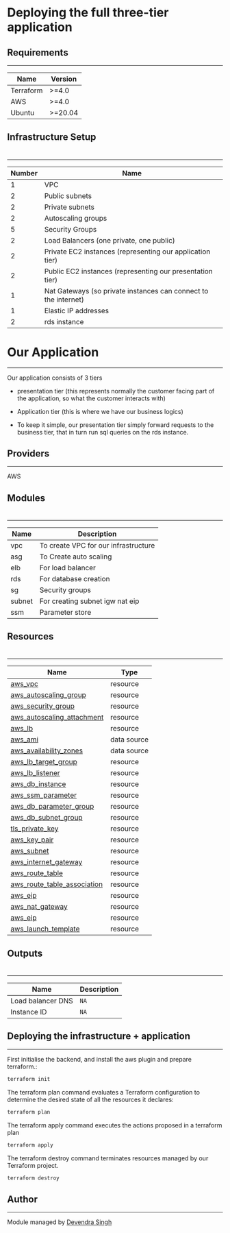 # Deploying the full three-tier application 

## Requirements
---
| Name  | Version |
| ------ | ------ |
| Terraform | >=4.0 |
| AWS | >=4.0 |
| Ubuntu | >=20.04 |


##  Infrastructure Setup 
#
---
| Number | Name |
| ------ | ------|
| 1 | VPC |
| 2 | Public subnets |
| 2 | Private subnets |
| 2 | Autoscaling groups |
| 5 | Security Groups |
| 2 | Load Balancers (one private, one public) |
| 2 | Private EC2 instances (representing our application tier) |
|2 | Public EC2 instances (representing our presentation tier) |
| 1 | Nat Gateways (so private instances can connect to the internet) |
| 1 | Elastic IP addresses |
|2 | rds instance |

#  Our Application 
---
Our application consists of 3 tiers 
 -  presentation tier (this represents normally the customer facing part of the application, so what the customer interacts with)
 -  Application tier (this is where we have our business logics)

 -  To keep it simple, our presentation tier simply forward requests to the business tier, that in turn run sql queries on the rds instance.
## Providers
---
AWS


## Modules
#
---
| Name | Description |
| ------ | ------ |
| vpc | To create VPC for our infrastructure |
| asg | To Create auto scaling |
| elb | For load balancer|
| rds | For database creation |
| sg | Security groups |
| subnet | For creating subnet igw nat eip|
| ssm | Parameter store|


##   Resources 
#
---
| Name | Type |
|------|------|
| [aws_vpc](https://registry.terraform.io/providers/hashicorp/random/latest/docs/resources/string) | resource |
| [aws_autoscaling_group](https://registry.terraform.io/providers/hashicorp/random/latest/docs/resources/string) | resource |
| [aws_security_group](https://registry.terraform.io/providers/hashicorp/aws/latest/docs/resources/security_group) | resource |
| [aws_autoscaling_attachment](https://registry.terraform.io/providers/hashicorp/aws/latest/docs/resources/mq_broker) | resource |
| [aws_lb](https://registry.terraform.io/providers/hashicorp/aws/latest/docs/resources/instance) | resource |
| [aws_ami](https://registry.terraform.io/providers/hashicorp/aws/latest/docs/data-sources/ami) | data source |
| [aws_availability_zones](https://registry.terraform.io/providers/hashicorp/template/latest/docs/data-sources/file) | data source || [aws_iam_role](https://registry.terraform.io/providers/hashicorp/aws/latest/docs/resources/ssm_parameter) | resource |
| [aws_lb_target_group](https://registry.terraform.io/providers/hashicorp/aws/latest/docs/resources/iam_instance_profile) | resource |
| [aws_lb_listener](https://registry.terraform.io/providers/hashicorp/aws/latest/docs/resources/iam_role_policy) | resource |
| [aws_db_instance](https://registry.terraform.io/providers/hashicorp/aws/latest/docs/data-sources/iam_policy_document) | resource |
| [aws_ssm_parameter](https://registry.terraform.io/providers/hashicorp/aws/latest/docs/resources/ssm_parameter) | resource |
| [aws_db_parameter_group](https://registry.terraform.io/providers/hashicorp/aws/latest/docs/resources/iam_role_policy) | resource |
| [aws_db_subnet_group](https://registry.terraform.io/providers/hashicorp/aws/latest/docs/resources/iam_role_policy) | resource |
| [tls_private_key](https://registry.terraform.io/providers/hashicorp/aws/latest/docs/resources/iam_role_policy) | resource |
| [aws_key_pair](https://registry.terraform.io/providers/hashicorp/aws/latest/docs/resources/iam_role_policy) | resource |
| [aws_subnet](https://registry.terraform.io/providers/hashicorp/aws/latest/docs/resources/iam_role_policy) | resource |
| [aws_internet_gateway](https://registry.terraform.io/providers/hashicorp/aws/latest/docs/resources/iam_role_policy) | resource |
| [aws_route_table](https://registry.terraform.io/providers/hashicorp/aws/latest/docs/resources/iam_role_policy) | resource |
| [aws_route_table_association](https://registry.terraform.io/providers/hashicorp/aws/latest/docs/resources/iam_role_policy) | resource |
| [aws_eip](https://registry.terraform.io/providers/hashicorp/aws/latest/docs/resources/iam_role_policy) | resource |
| [aws_nat_gateway](https://registry.terraform.io/providers/hashicorp/aws/latest/docs/resources/iam_role_policy) | resource |
| [aws_eip](https://registry.terraform.io/providers/hashicorp/aws/latest/docs/resources/iam_role_policy) | resource |
| [aws_launch_template](https://registry.terraform.io/providers/hashicorp/aws/latest/docs/resources/iam_role_policy) | resource |

## Outputs
#
---

| Name | Description |
|------|-------------|
| Load  balancer DNS | `NA` |
| Instance ID | `NA` |






##  Deploying the infrastructure + application 
---
First initialise the backend, and install the aws plugin and prepare terraform.:

```sh
terraform init
```

The terraform plan command evaluates a Terraform configuration to determine the desired state of all the resources it declares:

```sh
terraform plan
```
The terraform apply command executes the actions proposed in a terraform plan
```sh
terraform apply
```

The terraform destroy command terminates resources managed by our Terraform project.
```sh
terraform destroy
```


## Author
----
Module managed by [Devendra Singh](https://github.com/tothenew)
